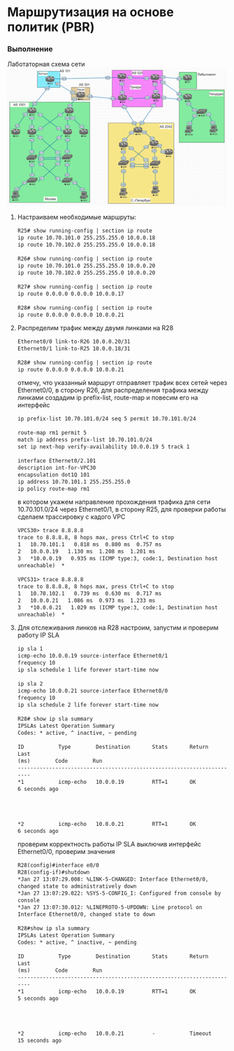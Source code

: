 # Маршрутизация на основе политик (PBR)

### Выполнение

Лаботаторная схема сети
![img.png](img.png)

1. Настраиваем необходимые маршруты:
   ```
   R25# show running-config | section ip route
   ip route 10.70.101.0 255.255.255.0 10.0.0.18
   ip route 10.70.102.0 255.255.255.0 10.0.0.18

   R26# show running-config | section ip route
   ip route 10.70.101.0 255.255.255.0 10.0.0.20
   ip route 10.70.102.0 255.255.255.0 10.0.0.20

   R27# show running-config | section ip route
   ip route 0.0.0.0 0.0.0.0 10.0.0.17

   R28# show running-config | section ip route
   ip route 0.0.0.0 0.0.0.0 10.0.0.21
   ```
2. Распределим трафик между двумя линками на R28
   ```
   Ethernet0/0 link-to-R26 10.0.0.20/31 
   Ethernet0/1 link-to-R25 10.0.0.18/31
   
   R28# show running-config | section ip route
   ip route 0.0.0.0 0.0.0.0 10.0.0.21
   ```
   отмечу, что указанный маршрут отправляет трафик всех сетей через Ethernet0/0, в сторону R26, для распределения трафика между линками создадим ip prefix-list, route-map и повесим его на интерфейс 
   ```
   ip prefix-list 10.70.101.0/24 seq 5 permit 10.70.101.0/24
   
   route-map rm1 permit 5
   match ip address prefix-list 10.70.101.0/24
   set ip next-hop verify-availability 10.0.0.19 5 track 1
   
   interface Ethernet0/2.101
   description int-for-VPC30
   encapsulation dot1Q 101
   ip address 10.70.101.1 255.255.255.0
   ip policy route-map rm1
   ```
   в котором укажем направление прохождения трафика для сети 10.70.101.0/24 через Ethernet0/1, в сторону R25, для проверки работы сделаем трассировку с кадого VPC
   ```
   VPCS30> trace 8.8.8.8
   trace to 8.8.8.8, 8 hops max, press Ctrl+C to stop
   1   10.70.101.1   0.818 ms  0.800 ms  0.757 ms
   2   10.0.0.19   1.130 ms  1.208 ms  1.201 ms
   3   *10.0.0.19   0.935 ms (ICMP type:3, code:1, Destination host unreachable)  *

   VPCS31> trace 8.8.8.8
   trace to 8.8.8.8, 8 hops max, press Ctrl+C to stop
   1   10.70.102.1   0.739 ms  0.630 ms  0.717 ms
   2   10.0.0.21   1.086 ms  0.973 ms  1.233 ms
   3   *10.0.0.21   1.029 ms (ICMP type:3, code:1, Destination host unreachable)  *
   ```
3. Для отслеживания линков на R28 настроим, запустим и проверим работу IP SLA 
   ```
   ip sla 1
   icmp-echo 10.0.0.19 source-interface Ethernet0/1
   frequency 10
   ip sla schedule 1 life forever start-time now
   
   ip sla 2
   icmp-echo 10.0.0.21 source-interface Ethernet0/0
   frequency 10
   ip sla schedule 2 life forever start-time now
   
   R28# show ip sla summary
   IPSLAs Latest Operation Summary
   Codes: * active, ^ inactive, ~ pending
   
   ID           Type        Destination       Stats       Return      Last
   (ms)        Code        Run
   -----------------------------------------------------------------------
   *1           icmp-echo   10.0.0.19         RTT=1       OK          6 seconds ago
   
   
   
   
   *2           icmp-echo   10.0.0.21         RTT=1       OK          6 seconds ago

   ```
   проверим корректность работы IP SLA выключив интерфейс Ethernet0/0, проверим значения
   ```
   R28(config)#interface e0/0
   R28(config-if)#shutdown
   *Jan 27 13:07:29.008: %LINK-5-CHANGED: Interface Ethernet0/0, changed state to administratively down
   *Jan 27 13:07:29.022: %SYS-5-CONFIG_I: Configured from console by console
   *Jan 27 13:07:30.012: %LINEPROTO-5-UPDOWN: Line protocol on Interface Ethernet0/0, changed state to down

   R28#show ip sla summary
   IPSLAs Latest Operation Summary
   Codes: * active, ^ inactive, ~ pending
   
   ID           Type        Destination       Stats       Return      Last
   (ms)        Code        Run
   -----------------------------------------------------------------------
   *1           icmp-echo   10.0.0.19         RTT=1       OK          5 seconds ago
   
   
   
   
   *2           icmp-echo   10.0.0.21         -           Timeout     15 seconds ago
   ```